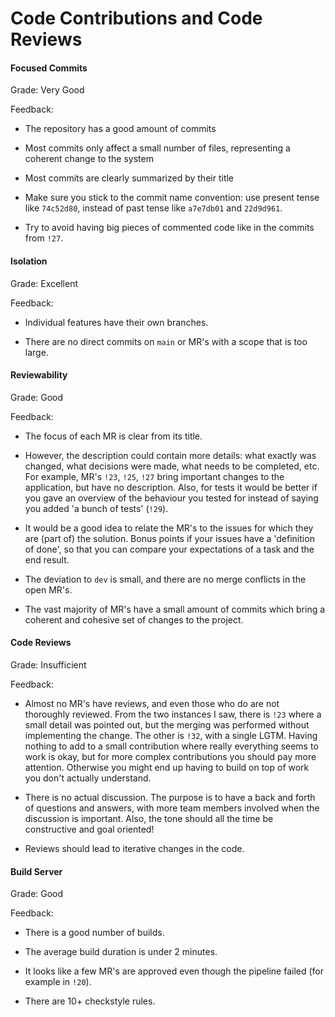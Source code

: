 # Code Contributions and Code Reviews

#### Focused Commits


Grade: Very Good

Feedback: 
- The repository has a good amount of commits

- Most commits only affect a small number of files, representing a coherent change to the system

- Most commits are clearly summarized by their title

- Make sure you stick to the commit name convention: use present tense like `74c52d80`, instead of past tense like `a7e7db01` and `22d9d961`.

- Try to avoid having big pieces of commented code like in the commits from `!27`.


#### Isolation

Grade: Excellent

Feedback:
- Individual features have their own branches.

- There are no direct commits on `main` or MR's with a scope that is too large.

#### Reviewability

Grade: Good


Feedback: 
- The focus of each MR is clear from its title.

- However, the description could contain more details: what exactly was changed, what decisions were made, what needs to be completed, etc. For example, MR's `!23`, `!25`, `!27` bring important changes to the application, but have no description. Also, for tests it would be better if you gave an overview of the behaviour you tested for instead of saying you added 'a bunch of tests' (`!29`).

- It would be a good idea to relate the MR's to the issues for which they are (part of) the solution. Bonus points if your issues have a 'definition of done', so that you can compare your expectations of a task and the end result.

- The deviation to `dev` is small, and there are no merge conflicts in the open MR's.

- The vast majority of MR's have a small amount of commits which bring a coherent and cohesive set of changes to the project.


#### Code Reviews

Grade: Insufficient

Feedback: 
- Almost no MR's have reviews, and even those who do are not thoroughly reviewed. From the two instances I saw, there is `!23` where a small detail was pointed out, but the merging was performed without implementing the change. The other is `!32`, with a single LGTM. Having nothing to add to a small contribution where really everything seems to work is okay, but for more complex contributions you should pay more attention. Otherwise you might end up having to build on top of work you don't actually understand.

- There is no actual discussion. The purpose is to have a back and forth of questions and answers, with more team members involved when the discussion is important. Also, the tone should all the time be constructive and goal oriented!

- Reviews should lead to iterative changes in the code.


#### Build Server

Grade: Good

Feedback: 
- There is a good number of builds.

- The average build duration is under 2 minutes.

- It looks like a few MR's are approved even though the pipeline failed (for example in `!20`).

- There are 10+ checkstyle rules.
